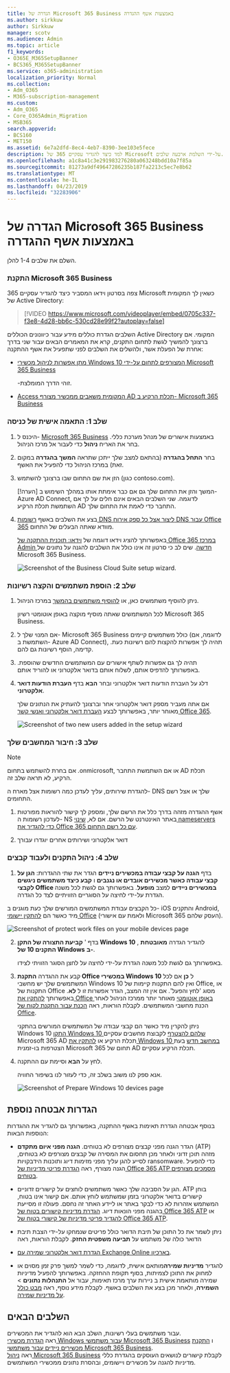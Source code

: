 ```yaml
---
title: הגדרה של Microsoft 365 Business באמצעות אשף ההגדרה
ms.author: sirkkuw
author: Sirkkuw
manager: scotv
ms.audience: Admin
ms.topic: article
f1_keywords:
- O365E_M365SetupBanner
- BCS365_M365SetupBanner
ms.service: o365-administration
localization_priority: Normal
ms.collection:
- Adm_O365
- M365-subscription-management
ms.custom:
- Adm_O365
- Core_O365Admin_Migration
- MSB365
search.appverid:
- BCS160
- MET150
ms.assetid: 6e7a2dfd-8ec4-4eb7-8390-3ee103e5fece
description: למד כיצד להגדיר עסקיים 365 של Microsoft על-ידי השלמת ארבעה שלבים.
ms.openlocfilehash: a1c8a41c3e291983276280a063248bdd10a7f85a
ms.sourcegitcommit: 81273a9df49647286235b187fa2213c5ec7e8b62
ms.translationtype: MT
ms.contentlocale: he-IL
ms.lasthandoff: 04/23/2019
ms.locfileid: "32283906"
---
```

# <a name="set-up-microsoft-365-business-by-using-the-setup-wizard"></a>הגדרה של Microsoft 365 Business באמצעות אשף ההגדרה

השלם את שלבים 1-4 להלן.
  
### <a name="set-up-microsoft-365-business"></a>התקנת Microsoft 365 Business

צפה בסרטון וידאו המסביר כיצד להגדיר עסקיים 365 Microsoft כשאין לך המקומית של Active Directory:
  
> [!VIDEO https://www.microsoft.com/videoplayer/embed/0705c337-f3e8-4d28-bb6c-530cd28e99f2?autoplay=false]
  
השלבים הגדרת כוללים מידע עבור כיוונונים הכוללים Active Directory המקומי. אם ברצונך להמשיך לגשת לתחום התקנים, קרא את המאמרים הבאים עבור שני בדרך אחרת של הפעלת אשר, ולהשלים את השלבים לפני שתפעיל את אשף ההתקנה:
  
- [מתן אפשרות לניהול מכשירי Windows 10 המצורפים לתחום על-ידי Microsoft 365 Business](manage-windows-devices.md)
    
    -זוהי הדרך המומלצת.
    
- [Access המקומית משאבים ממכשיר מצורף AD תכלת הרקיע ב- Microsoft 365 Business](access-resources.md)
    
### <a name="step-1-personalize-sign-in"></a>שלב 1: התאמה אישית של כניסה

1. היכנס ל- [Microsoft 365 Business](https://portal.microsoft.com) באמצעות אישורים של מנהל מערכת כללי. בחר את האריח **ניהול** כדי לעבור אל מרכז הניהול. 
    
2. בחר **התחל בהגדרה** (בהתאם למצב שלך ייתכן שתראה **המשך בהגדרה** במקום זאת) במרכז הניהול כדי להפעיל את האשף. 
    
3. הזן את שם התחום שבו ברצונך להשתמש (כגון contoso.com).
    
    [!הערה] המשך והזן את התחום שלך גם אם כבר אימתת אותו במהלך השימוש ב- Azure AD Connect, לדוגמה. שני השלבים הבאים אינם חלים על לך אם השתמשת תכלת הרקיע AD התחבר כדי לאמת את התחום שלך.
    
4. בצע את השלבים באשף [רשומות DNS ליצור אצל כל ספק אירוח DNS עבור Office 365](https://support.office.com/article/7b7b075d-79f9-4e37-8a9e-fb60c1d95166) מוודא שאתה הבעלים של התחום. 
    
    באפשרותך להציג וידאו דוגמה של [וידאו: תוכנית ההתקנה של Office 365 במרכז Admin חדשה](https://support.office.com/article/a8c2002a-34bc-4ab3-93d8-9b5156c48bf8). שים לב כי סרטון זה אינו כולל את השלבים להגנה על נתונים של Microsoft 365 Business.
    
    ![Screenshot of the Business Cloud Suite setup wizard.](media/3c4fd40c-2de1-4a87-8ee0-78d3928c7bb7.png)
  
### <a name="step-2-add-users-and-assign-licenses"></a>שלב 2: הוספת משתמשים והקצה רשיונות

1. ניתן להוסיף משתמשים כאן, או [להוסיף משתמשים בהמשך](add-users-m365b.md) במרכז הניהול. 
    
    לכל המשתמשים שאתה מוסיף מוקצה באופן אוטומטי רשיון Microsoft 365 Business.
    
2. אם המנוי שלך ל- Microsoft 365 Business כולל משתמשים קיימים (לדוגמה, אם השתמשת ב- Azure AD Connect), תהיה לך אפשרות להקצות להם רשיונות כעת. קדימה, הוסף רשיונות גם להם.
    
3. תהיה לך גם אפשרות לשתף אישורים עם המשתמשים החדשים שהוספת. באפשרותך להדפיס אותם, לשלוח אותם בדואר אלקטרוני או להוריד אותם.
    
4. דלג על העברת הודעות דואר אלקטרוני ובחר **הבא** בדף **העברת הודעות דואר אלקטרוני**. 
    
    אם אתה מעביר מספק דואר אלקטרוני אחר וברצונך להעתיק את הנתונים שלך מאוחר יותר, באפשרותך לבצע [העברת דואר אלקטרוני ואנשי קשר Office 365](https://support.office.com/article/a3e3bddb-582e-4133-8670-e61b9f58627e).
    
    ![Screenshot of two new users added in the setup wizard](media/8f729967-5c65-4ceb-b737-18119db40564.png)
  
### <a name="step-3-connect-your-domain"></a>שלב 3: חיבור המחשבים שלך

> [!NOTE]
> אם בחרת להשתמש בתחום .onmicrosoft, או אם השתמשת התחבר AD תכלת הרקיע, לא תראה שלב זה. 
  
להגדרת שירותים, עליך לעדכן כמה רשומות אצל מארח ה- DNS שלך או אצל רשם התחומים.
  
1. אשף ההגדרה מזהה בדרך כלל את הרשם שלך, ומספק לך קישור להוראות מפורטות לעדכון רשומות ה- NS באתר האינטרנט של הרשם. אם לא, [שינוי nameservers כדי להגדיר את Office 365 עם כל רשם התחום](https://support.office.com/article/a8b487a9-2a45-4581-9dc4-5d28a47010a2).
    
2. דואר אלקטרוני ושירותים אחרים יוגדרו עבורך
    
### <a name="step-4-manage-devices-and-work-files"></a>שלב 4: ניהול התקנים ולעבוד קבצים

1. בדף **הגנה על קבצי עבודה במכשירים ניידים** הגדר את שתי ההגדרות: **הגן על קבצי עבודה כאשר מכשירים אובדים או נגנבים** ו **קבע כיצד משתמשים ניגשים לקבצי Office במכשירים ניידים** למצב **מופעל**. באפשרותך גם לגשת לכל משנה הגדרת על-ידי לחיצה על הסוגריים הזוויתיים לצד כל הגדרה.
  
  כל הקבצים עבודת המשתמשים המורשים שלך כעת מוגנים ב- iOS והתקנים Android, מיד כאשר הם [להתקין יישומי Office](set-up-mobile-devices.md) (ולאמת עם אישורי Microsoft 365 העסק שלהם). 
  
  ![Screenshot of protect work files on your mobile devices page](media/3139a9aa-6228-4e74-8166-c6a886d7319f.PNG)
  
2. בדף ' **קביעת התצורה של התקן Windows 10** , להגדיר הגדרה **מאובטחת התקנים 10 של Windows** **ב-**.
  
   באפשרותך גם לגשת לכל משנה הגדרת על-ידי לחיצה על לחצן הסוגר הזוויתי לצידו.
  
3. קבע את ההגדרה **התקנת Office במכשירי Windows 10** ל **כן** אם לכל המשתמשים שלך יש מחשבי Windows 10 ואין להם התקנות קיימות של Office, או התקנות של Office מסוג 'לחץ והפעל'. אם אין זה המצב, הגדר אפשרות זו ל **לא**. באפשרותך [להתקין את Office באופן אוטומטי](auto-install-or-uninstall-office.md) מאוחר יותר ממרכז הניהול לאחר הכנת מחשבי המשתמשים. לקבלת הוראות, ראה [הכנת עבור התקנת לקוח של Office](prepare-for-office-client-deployment.md).
  
    ניתן להקרין מיד כאשר הם קבצי עבודה של המשתמשים המורשים בהתקני Windows 10 [התקן Windows 10 שלהם להצטרף](set-up-windows-devices.md) לקבוצת מחשבים עסקיים Microsoft 365 AD תכלת הרקיע או [להתקין את Windows 10 במחשב חדש](https://support.office.com/article/c654bd23-d256-4ac7-8fba-0c993bf5a771.aspx) בעת הצטרפות בו-זמנית Microsoft 365 תחום של AD תכלת הרקיע עסקיים. 
  
4. לחץ על **הבא** וסיימת עם ההתקנה. 
  
    אנא ספק לנו משוב בשלב זה, כדי לעזור לנו בשיפור החוויה.
  
    ![Screenshot of Prepare Windows 10 devices page](media/bff701c1-48a3-44f4-aa95-9d959d57c85b.PNG)
  
## <a name="additional-security-settings"></a>הגדרות אבטחה נוספת

בנוסף אבטחה הגדרת תאימות באשף ההתקנה, באפשרותך גם להגדיר את ההגדרות הנוספות הבאות:
  
- הגדר הגנה מפני קבצים מצורפים לא בטוחים. **הגנה מפני איום מתקדם** (ATP) מזהה תוכן זדוני ולאחר מכן תחסום את המסירה של קבצים מצורפים לא בטוחים, לסייע להגן עליך מפני מזימות דיוג ותוכנות הידבקויות ransomware. כדי להפעיל הגנה מצורף, ראה [הגדרת פריטי מדיניות של Office 365 ATP מסמכים מצורפים בטוחים](https://support.office.com/article/078eb946-819a-4e13-8673-fe0c0ad3a775#setpolicy).
    
- הגן על הסביבה שלך כאשר משתמשים לוחצים על קישורים זדוניים. ATP בוחן קישורים בדואר אלקטרוני בזמן שמשתמש לוחץ אותם. אם קישור אינו בטוח, המשתמש אזהרות לא כדי לבקר באתר או ליידע האתר זה נחסם. פעולה זו מסייעת בהגנה מפני הונאות דיוג. [הגדרת מדיניות קישורים בטוח של Office 365 ATP](https://support.office.com/article/bdd5372d-775e-4442-9c1b-609627b94b5d#reveddefaultscc) או [להגדיר פריטי מדיניות של קישורי בטוח של Office 365 ATP](https://support.office.com/article/bdd5372d-775e-4442-9c1b-609627b94b5d#addemailpolscc).
    
- ניתן לשמר את כל התוכן של תיבת הדואר כולל פריטים שנמחקו על-ידי הצבת תיבת הדואר כולה של משתמש על **תביעה משפטית החזק**. לקבלת הוראות, ראה 
- [הגדרת דואר אלקטרוני שמירה עם Exchange Online בארכיון](security-features.md#set-up-email-retention-with-exchange-online-archiving).
    
- להגדיר **מדיניות שמירה**מותאם אישית, לדוגמה, כדי לשמר למשך פרק זמן מסוים או למחוק את התוכן לצמיתות, בסוף תקופת ההחזקה. באפשרותך להפעיל מדיניות שמירה מותאמת אישית ב ניירות ערך מרכז תאימות, עבור אל **התנהלות נתונים** \> **השמירה**, ולאחר מכן בצע את השלבים באשף. לקבלת מידע נוסף, ראה [מבט כולל על מדיניות שמירה](https://support.office.com/article/5e377752-700d-4870-9b6d-12bfc12d2423).
    
## <a name="next-steps"></a>השלבים הבאים

עבור משתמשים בעלי רשיונות, השלב הבא הוא להגדיר את המכשירים.<br/> ראה [הגדרת מכשירי Windows עבור משתמשי Microsoft 365 Business](set-up-windows-devices.md) ו [התקנת מכשירים ניידים עבור משתמשי Microsoft 365 Business](set-up-mobile-devices.md). <br/>ראה [ניהול Microsoft 365 Business](manage.md) לקבלת קישורים לנושאים העוסקים בהגדרת כללי מדיניות להגנה על מכשירים ויישומים, ובהסרת נתונים ממכשירי המשתמשים. 
  


